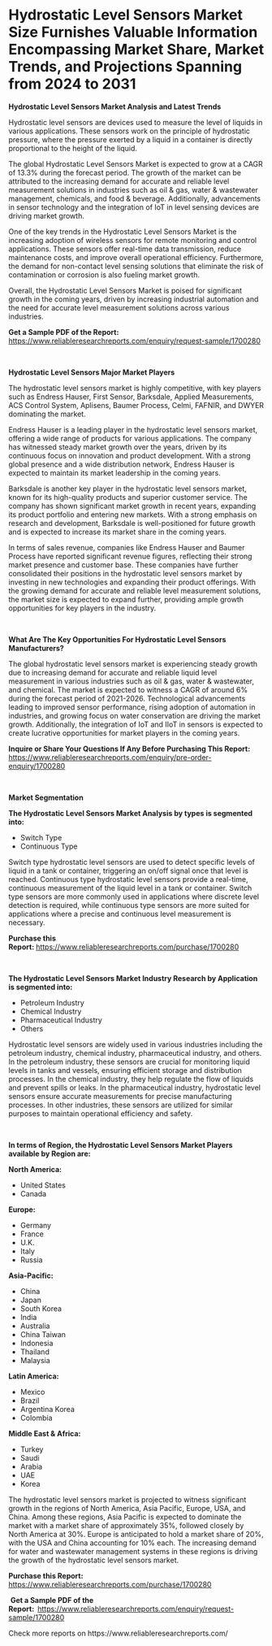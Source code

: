 <p><h1>Hydrostatic Level Sensors Market Size Furnishes Valuable Information Encompassing Market Share, Market Trends, and Projections Spanning from 2024 to 2031</h1></p><p><strong>Hydrostatic Level Sensors Market Analysis and Latest Trends</strong></p>
<p><p>Hydrostatic level sensors are devices used to measure the level of liquids in various applications. These sensors work on the principle of hydrostatic pressure, where the pressure exerted by a liquid in a container is directly proportional to the height of the liquid.</p><p>The global Hydrostatic Level Sensors Market is expected to grow at a CAGR of 13.3% during the forecast period. The growth of the market can be attributed to the increasing demand for accurate and reliable level measurement solutions in industries such as oil & gas, water & wastewater management, chemicals, and food & beverage. Additionally, advancements in sensor technology and the integration of IoT in level sensing devices are driving market growth.</p><p>One of the key trends in the Hydrostatic Level Sensors Market is the increasing adoption of wireless sensors for remote monitoring and control applications. These sensors offer real-time data transmission, reduce maintenance costs, and improve overall operational efficiency. Furthermore, the demand for non-contact level sensing solutions that eliminate the risk of contamination or corrosion is also fueling market growth.</p><p>Overall, the Hydrostatic Level Sensors Market is poised for significant growth in the coming years, driven by increasing industrial automation and the need for accurate level measurement solutions across various industries.</p></p>
<p><strong>Get a Sample PDF of the Report:&nbsp;</strong> <a href="https://www.reliableresearchreports.com/enquiry/request-sample/1700280">https://www.reliableresearchreports.com/enquiry/request-sample/1700280</a></p>
<p>&nbsp;</p>
<p><strong>Hydrostatic Level Sensors Major Market Players</strong></p>
<p><p>The hydrostatic level sensors market is highly competitive, with key players such as Endress Hauser, First Sensor, Barksdale, Applied Measurements, ACS Control System, Aplisens, Baumer Process, Celmi, FAFNIR, and DWYER dominating the market. </p><p>Endress Hauser is a leading player in the hydrostatic level sensors market, offering a wide range of products for various applications. The company has witnessed steady market growth over the years, driven by its continuous focus on innovation and product development. With a strong global presence and a wide distribution network, Endress Hauser is expected to maintain its market leadership in the coming years. </p><p>Barksdale is another key player in the hydrostatic level sensors market, known for its high-quality products and superior customer service. The company has shown significant market growth in recent years, expanding its product portfolio and entering new markets. With a strong emphasis on research and development, Barksdale is well-positioned for future growth and is expected to increase its market share in the coming years. </p><p>In terms of sales revenue, companies like Endress Hauser and Baumer Process have reported significant revenue figures, reflecting their strong market presence and customer base. These companies have further consolidated their positions in the hydrostatic level sensors market by investing in new technologies and expanding their product offerings. With the growing demand for accurate and reliable level measurement solutions, the market size is expected to expand further, providing ample growth opportunities for key players in the industry.</p></p>
<p>&nbsp;</p>
<p><strong>What Are The Key Opportunities For Hydrostatic Level Sensors Manufacturers?</strong></p>
<p><p>The global hydrostatic level sensors market is experiencing steady growth due to increasing demand for accurate and reliable liquid level measurement in various industries such as oil & gas, water & wastewater, and chemical. The market is expected to witness a CAGR of around 6% during the forecast period of 2021-2026. Technological advancements leading to improved sensor performance, rising adoption of automation in industries, and growing focus on water conservation are driving the market growth. Additionally, the integration of IoT and IIoT in sensors is expected to create lucrative opportunities for market players in the coming years.</p></p>
<p><strong>Inquire or Share Your Questions If Any Before Purchasing This Report:</strong> <a href="https://www.reliableresearchreports.com/enquiry/pre-order-enquiry/1700280">https://www.reliableresearchreports.com/enquiry/pre-order-enquiry/1700280</a></p>
<p>&nbsp;</p>
<p><strong>Market Segmentation</strong></p>
<p><strong>The Hydrostatic Level Sensors Market Analysis by types is segmented into:</strong></p>
<p><ul><li>Switch Type</li><li>Continuous Type</li></ul></p>
<p><p>Switch type hydrostatic level sensors are used to detect specific levels of liquid in a tank or container, triggering an on/off signal once that level is reached. Continuous type hydrostatic level sensors provide a real-time, continuous measurement of the liquid level in a tank or container. Switch type sensors are more commonly used in applications where discrete level detection is required, while continuous type sensors are more suited for applications where a precise and continuous level measurement is necessary.</p></p>
<p><strong>Purchase this Report:&nbsp;</strong><a href="https://www.reliableresearchreports.com/purchase/1700280">https://www.reliableresearchreports.com/purchase/1700280</a></p>
<p>&nbsp;</p>
<p><strong>The Hydrostatic Level Sensors Market Industry Research by Application is segmented into:</strong></p>
<p><ul><li>Petroleum Industry</li><li>Chemical Industry</li><li>Pharmaceutical Industry</li><li>Others</li></ul></p>
<p><p>Hydrostatic level sensors are widely used in various industries including the petroleum industry, chemical industry, pharmaceutical industry, and others. In the petroleum industry, these sensors are crucial for monitoring liquid levels in tanks and vessels, ensuring efficient storage and distribution processes. In the chemical industry, they help regulate the flow of liquids and prevent spills or leaks. In the pharmaceutical industry, hydrostatic level sensors ensure accurate measurements for precise manufacturing processes. In other industries, these sensors are utilized for similar purposes to maintain operational efficiency and safety.</p></p>
<p>&nbsp;</p>
<p><strong>In terms of Region, the Hydrostatic Level Sensors Market Players available by Region are:</strong></p>
<p>
    <p> <strong> North America: </strong>
        <ul>
            <li>United States</li>
            <li>Canada</li>
        </ul>
        </p> 
    <p> <strong> Europe: </strong>
        <ul>
            <li>Germany</li>
            <li>France</li>
            <li>U.K.</li>
            <li>Italy</li>
            <li>Russia</li>
        </ul>
        </p> 
    <p> <strong> Asia-Pacific: </strong>
        <ul>
            <li>China</li>
            <li>Japan</li>
            <li>South Korea</li>
            <li>India</li>
            <li>Australia</li>
            <li>China Taiwan</li>
            <li>Indonesia</li>
            <li>Thailand</li>
            <li>Malaysia</li>
        </ul>
        </p> 
    <p> <strong> Latin America: </strong>
        <ul>
            <li>Mexico</li>
            <li>Brazil</li>
            <li>Argentina Korea</li>
            <li>Colombia</li>
        </ul>
        </p> 
    <p> <strong> Middle East & Africa: </strong>
        <ul>
            <li>Turkey</li>
            <li>Saudi</li>
            <li>Arabia</li>
            <li>UAE</li>
            <li>Korea</li>
        </ul>
    </p>
    </p>
<p><p>The hydrostatic level sensors market is projected to witness significant growth in the regions of North America, Asia Pacific, Europe, USA, and China. Among these regions, Asia Pacific is expected to dominate the market with a market share of approximately 35%, followed closely by North America at 30%. Europe is anticipated to hold a market share of 20%, with the USA and China accounting for 10% each. The increasing demand for water and wastewater management systems in these regions is driving the growth of the hydrostatic level sensors market.</p></p>
<p><strong>Purchase this Report: </strong><a href="https://www.reliableresearchreports.com/purchase/1700280">https://www.reliableresearchreports.com/purchase/1700280</a></p>
<p>&nbsp;<strong>Get a Sample PDF of the Report:&nbsp;&nbsp;</strong><a href="https://www.reliableresearchreports.com/enquiry/request-sample/1700280">https://www.reliableresearchreports.com/enquiry/request-sample/1700280</a></p>
<p><strong></strong></p>
<p>Check more reports on https://www.reliableresearchreports.com/</p>